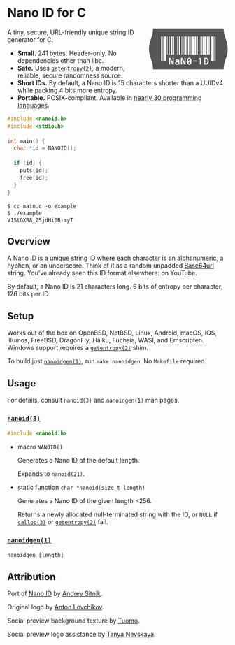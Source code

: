 # Nano ID for C

<img src="../logo.svg" align="right" alt="Logo" width="180" height="94">

A tiny, secure, URL-friendly unique string ID generator for C.

- **Small.** 241 bytes. Header-only. No dependencies other than libc.
- **Safe.** Uses [`getentropy(2)`][], a modern, reliable, secure randomness source.
- **Short IDs.** By default, a Nano ID is 15 characters shorter than a UUIDv4 while
  packing 4 bits more entropy.
- **Portable.** POSIX-compliant. Available in [nearly 30 programming languages][ports].

```c
#include <nanoid.h>
#include <stdio.h>

int main() {
  char *id = NANOID();

  if (id) {
    puts(id);
    free(id);
  }
}
```

```
$ cc main.c -o example
$ ./example
V1StGXR8_Z5jdHi6B-myT
```

[ports]: https://github.com/ai/nanoid#other-programming-languages

## Overview

A Nano ID is a unique string ID where each character is an alphanumeric, a
hyphen, or an underscore. Think of it as a random unpadded [Base64url][] string.
You've already seen this ID format elsewhere: on YouTube.

By default, a Nano ID is 21 characters long. 6 bits of entropy per character,
126 bits per ID.

[Base64url]: https://datatracker.ietf.org/doc/html/rfc4648#section-5

## Setup

Works out of the box on OpenBSD, NetBSD, Linux, Android, macOS, iOS, illumos,
FreeBSD, DragonFly, Haiku, Fuchsia, WASI, and Emscripten. Windows support
requires a [`getentropy(2)`][] shim.

To build just [`nanoidgen(1)`][], run `make nanoidgen`. No `Makefile` required.

## Usage

For details, consult `nanoid(3)` and `nanoidgen(1)` man pages.

### [`nanoid(3)`][]

```c
#include <nanoid.h>
```

- macro `NANOID()`

  Generates a Nano ID of the default length.

  Expands to `nanoid(21)`.

- static function `char *nanoid(size_t length)`

  Generates a Nano ID of the given length ≤256.

  Returns a newly allocated null-terminated string with the ID, or `NULL` if
  [`calloc(3)`][] or [`getentropy(2)`][] fail.

### [`nanoidgen(1)`][]

```
nanoidgen [length]
```

[`calloc(3)`]: https://man.openbsd.org/calloc.3
[`getentropy(2)`]: https://man.openbsd.org/getentropy.2
[`nanoid(3)`]: https://lukateras.github.io/nanoid.h/openbsd/nanoid.3.html
[`nanoidgen(1)`]: https://lukateras.github.io/nanoid.h/nanoidgen.1.html

## Attribution

Port of [Nano ID](https://github.com/ai/nanoid) by [Andrey Sitnik](https://sitnik.ru).

Original logo by [Anton Lovchikov](https://github.com/antiflasher).

Social preview background texture by [Tuomo](https://x.com/tuomodesign).

Social preview logo assistance by [Tanya Nevskaya](https://github.com/unparalloser).
